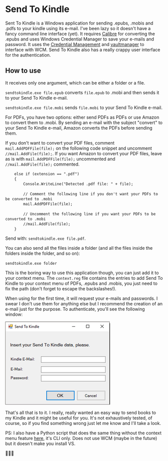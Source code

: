 # Send To Kindle

Sent To Kindle is a Windows application for sending .epubs, .mobis and .pdfs to your kindle using its e-mail. I've been lazy so it doesn't have a fancy command line interface (yet). It requires [Calibre](https://calibre-ebook.com/) for converting the .epubs and uses Windows Credential Manager to save your e-mails and password. It uses the [Credential Management](https://www.nuget.org/packages/CredentialManagement/) and [vaultmanager](https://github.com/Bhaal22/vaultmanager) to interface with WCM. Send To Kindle also has a really crappy user interface for the authentication. 

## How to use

It receives only one argument, which can be either a folder or a file. 

`sendtokindle.exe file.epub` converts `file.epub` to .mobi and then sends it to your Send To Kindle e-mail.

`sendtokindle.exe file.mobi` sends `file.mobi` to your Send To Kindle e-mail.

For PDFs, you have two options: either send PDFs as PDFs or use Amazon to convert them to .mobi. By sending an e-mail with the subject "convert" to your Send To Kindle e-mail, Amazon converts the PDFs before sending them.

If you don't want to convert your PDF files, comment `mail.AddPDFFile(file);` on the following code snippet and uncomment `//mail.AddFile(file);`.
If you want Amazon to convert your PDF files, leave as is with `mail.AddPDFFile(file);` uncommented and `//mail.AddFile(file);` commented.

```
    else if (extension == ".pdf")
    {
        Console.WriteLine("Detected .pdf file: " + file);

        // Comment the following line if you don't want your PDFs to be converted to .mobi
        mail.AddPDFFile(file);

        // Uncomment the following line if you want your PDFs to be converted to .mobi
        //mail.AddFile(file);
    }
```

Send with: `sendtokindle.exe file.pdf`.

You can also send all the files inside a folder (and all the files inside the folders inside the folder, and so on):

`sendtokindle.exe folder`

This is the boring way to use this application though, you can just add it to your context menu. The `context.reg` file contains the entries to add Send To Kindle to your context menu of PDFs, .epubs and .mobis, you just need to fix the path (don't forget to escape the backslashes!).

When using for the first time, it will request your e-mails and passwords. I swear I don't use them for anything else but I recommend the creation of an e-mail just for the purpose. To authenticate, you'll see the following window:

![alt text](https://github.com/helenacruz/SendToKindle/blob/master/images/auth.png "autho")

That's all that is to it. I really, really wanted an easy way to send books to my Kindle and it might be useful for you. It's not exhaustively tested, of course, so if you find something wrong just let me know and I'll take a look. 

PS: I also have a Python script that does the same thing without the context menu feature [here](https://github.com/helenacruz/awesome-scripts), it's CLI only. Does not use WCM (maybe in the future) but it doesn't make you install VS. 

:cactus::cactus::cactus:

